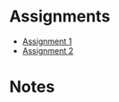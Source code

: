 # Assignments

- [Assignment 1](assignments/assignment-1.md)
- [Assignment 2](assignments/assignment-2.md)

# Notes
